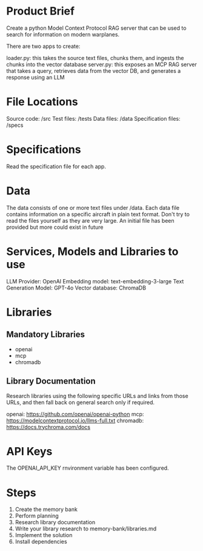 # Product Brief
Create a python Model Context Protocol RAG server that can be used to search for information on modern warplanes.

There are two apps to create:

loader.py: this takes the source text files, chunks them, and ingests the chunks into the vector database
server.py: this exposes an MCP RAG server that takes a query, retrieves data from the vector DB, and generates a response using an LLM

# File Locations
Source code: /src
Test files: /tests
Data files: /data
Specification files: /specs

# Specifications
Read the specification file for each app.

# Data
The data consists of one or more text files under /data.
Each data file contains information on a specific aircraft in plain text format.
Don't try to read the files yourself as they are very large.
An initial file has been provided but more could exist in future

# Services, Models and Libraries to use
LLM Provider: OpenAI
Embedding model: text-embedding-3-large
Text Generation Model: GPT-4o
Vector database: ChromaDB

# Libraries
## Mandatory Libraries

- openai
- mcp
- chromadb

## Library Documentation

Research libraries using the following specific URLs and links from those URLs, and then fall back on general search only if required.

openai: https://github.com/openai/openai-python
mcp: https://modelcontextprotocol.io/llms-full.txt
chromadb: https://docs.trychroma.com/docs

# API Keys
The OPENAI_API_KEY rnvironment variable has been configured.

# Steps
1. Create the memory bank
2. Perform planning
3. Research library documentation
4. Write your library research to memory-bank/libraries.md
5. Implement the solution
6. Install dependencies